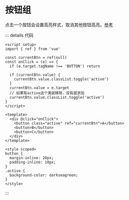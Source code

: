 # 按钮组

点击一个按钮会设置高亮样式，取消其他按钮高亮。[参考](https://zh.javascript.info/event-delegation)

<script setup>
import ButtonGroup from '../../../components/frontend/vue-demo/button-group.vue'
</script>

<button-group />


::: details 代码
```vue
<script setup>
import { ref } from 'vue'

const currentBtn = ref(null)
const onClick = (e) => {
  if (e.target.tagName !== 'BUTTON') return

  if (currentBtn.value) {
    currentBtn.value.classList.toggle('active')
  }
  currentBtn.value = e.target
  // 如果有active这个类就移除，没有就添加
  currentBtn.value.classList.toggle('active')
}
</script>

<template>
  <div @click="onClick">
    <button class="active" ref="currentBtn">A</button>
    <button>B</button>
    <button>C</button>
  </div>
</template>

<style scoped>
button {
  margin-inline: 20px;
  padding-inline: 10px;
}
.active {
  background-color: darkseagreen;
}
</style>
```
:::
